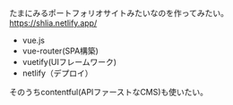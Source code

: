 たまにみるポートフォリオサイトみたいなのを作ってみたい。
https://shlia.netlify.app/

- vue.js
- vue-router(SPA構築)
- vuetify(UIフレームワーク)
- netlify（デプロイ）

そのうちcontentful(APIファーストなCMS)も使いたい。